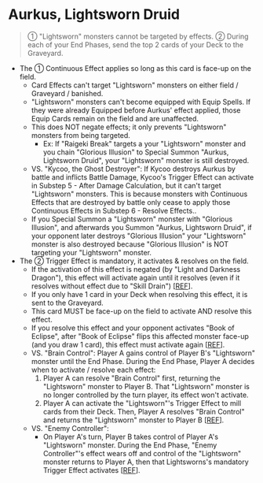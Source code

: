 # Aurkus, Lightsworn Druid

> ① "Lightsworn" monsters cannot be targeted by effects. ② During each of your End Phases, send the top 2 cards of your Deck to the Graveyard.

*   The ① Continuous Effect applies so long as this card is face-up on the field.
    *   Card Effects can't target "Lightsworn" monsters on either field / Graveyard / banished.
    *   "Lightsworn" monsters can't become equipped with Equip Spells. If they were already Equipped before Aurkus' effect applied, those Equip Cards remain on the field and are unaffected.
    *   This does NOT negate effects; it only prevents "Lightsworn" monsters from being targeted.
        *   Ex: If "Raigeki Break" targets a your "Lightsworn" monster and you chain "Glorious Illusion" to Special Summon "Aurkus, Lightsworn Druid", your "Lightsworn" monster is still destroyed.
    *   VS. "Kycoo, the Ghost Destroyer": If Kycoo destroys Aurkus by battle and inflicts Battle Damage, Kycoo's Trigger Effect can activate in Substep 5 - After Damage Calculation, but it can't target "Lightsworn" monsters. This is because monsters with Continuous Effects that are destroyed by battle only cease to apply those Continuous Effects in Substep 6 - Resolve Effects..
    *   If you Special Summon a "Lightsworn" monster with "Glorious Illusion", and afterwards you Summon "Aurkus, Lightsworn Druid", if your opponent later destroys "Glorious Illusion" your "Lightsworn" monster is also destroyed because "Glorious Illusion" is NOT targeting your "Lightsworn" monster.
*   The ② Trigger Effect is mandatory, it activates & resolves on the field.
    *   If the activation of this effect is negated (by "Light and Darkness Dragon"), this effect will activate again until it resolves (even if it resolves without effect due to "Skill Drain") \[[REF](http://duelistgroundz.com/index.php?/topic/137855-end-phase-mandatory-trigger-effects/)\].
    *   If you only have 1 card in your Deck when resolving this effect, it is sent to the Graveyard.
    *   This card MUST be face-up on the field to activate AND resolve this effect.
    *   If you resolve this effect and your opponent activates "Book of Eclipse", after "Book of Eclipse" flips this affected monster face-up (and you draw 1 card), this effect must activate again \[[REF](https://www.pojo.biz/board/showthread.php?t=678963)\].
    *   VS. "Brain Control": Player A gains control of Player B's "Lightsworn" monster until the End Phase. During the End Phase, Player A decides when to activate / resolve each effect:
        1.  Player A can resolve "Brain Control" first, returning the "Lightsworn" monster to Player B. That "Lightsworn" monster is no longer controlled by the turn player, its effect won't activate.
        2.  Player A can activate the "Lightsworn"'s Trigger Effect to mill cards from their Deck. Then, Player A resolves "Brain Control" and returns the "Lightsworn" monster to Player B \[[REF](https://www.pojo.biz/board/showthread.php?t=653322)\].
    *   VS. "Enemy Controller":
        *   On Player A's turn, Player B takes control of Player A's "Lightsworn" monster. During the End Phase, "Enemy Controller"'s effect wears off and control of the "Lightsworn" monster returns to Player A, then that Lightsworns's mandatory Trigger Effect activates \[[REF](http://duelistgroundz.com/index.php?/topic/85182-judgment-dragon-and-enemy-controller/)\].
